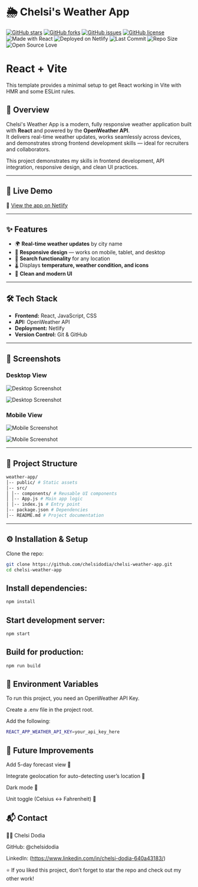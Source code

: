 # 🌦️ Chelsi's Weather App

[![GitHub stars](https://img.shields.io/github/stars/chelsidodia/chelsi-weather-app?style=social)](https://github.com/chelsidodia/chelsi-weather-app/stargazers)
[![GitHub forks](https://img.shields.io/github/forks/chelsidodia/chelsi-weather-app?style=social)](https://github.com/chelsidodia/chelsi-weather-app/network/members)
[![GitHub issues](https://img.shields.io/github/issues/chelsidodia/chelsi-weather-app)](https://github.com/chelsidodia/chelsi-weather-app/issues)
[![GitHub license](https://img.shields.io/github/license/chelsidodia/chelsi-weather-app)](https://github.com/chelsidodia/chelsi-weather-app/blob/master/LICENSE)
![Made with React](https://img.shields.io/badge/Made%20with-React-blue)
![Deployed on Netlify](https://img.shields.io/badge/Deployed%20on-Netlify-brightgreen)
![Last Commit](https://img.shields.io/github/last-commit/chelsidodia/chelsi-weather-app)
![Repo Size](https://img.shields.io/github/repo-size/chelsidodia/chelsi-weather-app)
![Open Source Love](https://badges.frapsoft.com/os/v1/open-source.svg?v=103)

# React + Vite

This template provides a minimal setup to get React working in Vite with HMR and some ESLint rules.

## 🌟 Overview

Chelsi's Weather App is a modern, fully responsive weather application built with **React** and powered by the **OpenWeather API**.  
It delivers real-time weather updates, works seamlessly across devices, and demonstrates strong frontend development skills — ideal for recruiters and collaborators.

This project demonstrates my skills in frontend development, API integration, responsive design, and clean UI practices.

---

## 🚀 Live Demo
🔗 [View the app on Netlify](https://your-netlify-link.netlify.app)  

---


## ✨ Features
- 🌍 **Real-time weather updates** by city name
- 📱 **Responsive design** — works on mobile, tablet, and desktop
- 🔎 **Search functionality** for any location
- 🌡️ Displays **temperature, weather condition, and icons**
- 🎨 **Clean and modern UI**

---

## 🛠️ Tech Stack
- **Frontend:** React, JavaScript, CSS  
- **API:** OpenWeather API  
- **Deployment:** Netlify  
- **Version Control:** Git & GitHub  

---

## 📸 Screenshots

### Desktop View
![Desktop Screenshot](<public/screenshots/Screenshot 2025-09-25 221931.png>)

![Desktop Screenshot](<public/screenshots/Screenshot 2025-09-25 221916.png>)



### Mobile View
![Mobile Screenshot](<public/screenshots/Screenshot 2025-09-25 222253.png>)

![Mobile Screenshot](<public/screenshots/Screenshot 2025-09-25 222310.png>)

---

## 📂 Project Structure

```bash
weather-app/
│-- public/ # Static assets
│-- src/
│ │-- components/ # Reusable UI components
│ │-- App.js # Main app logic
│ │-- index.js # Entry point
│-- package.json # Dependencies
│-- README.md # Project documentation
```

---

## ⚙️ Installation & Setup

Clone the repo:
```bash
git clone https://github.com/chelsidodia/chelsi-weather-app.git
cd chelsi-weather-app
```

## Install dependencies:
```bash
npm install
```


## Start development server:

```bash
npm start
```

## Build for production:

```bash
npm run build
```


## 🔑 Environment Variables

To run this project, you need an OpenWeather API Key.

Create a .env file in the project root.

Add the following:

```bash
REACT_APP_WEATHER_API_KEY=your_api_key_here
```

## 🌟 Future Improvements

Add 5-day forecast view 📅

Integrate geolocation for auto-detecting user’s location 📍

Dark mode 🌙

Unit toggle (Celsius ↔ Fahrenheit) 🔄


## 📬 Contact

👩‍💻 Chelsi Dodia

GitHub: @chelsidodia

LinkedIn: (https://www.linkedin.com/in/chelsi-dodia-640a43183/)


⭐ If you liked this project, don’t forget to star the repo and check out my other work!